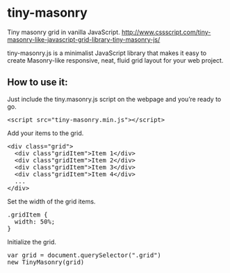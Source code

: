 # tiny-masonry
Tiny masonry grid in vanilla JavaScript.
http://www.cssscript.com/tiny-masonry-like-javascript-grid-library-tiny-masonry-js/

<p>tiny-masonry.js is a minimalist JavaScript library that makes it easy to create Masonry-like responsive, neat, fluid grid layout for your web project.</p>
<h2>How to use it:</h2>
<p>Just include the tiny.masonry.js script on the webpage and you&#8217;re ready to go.</p>
<pre class="brush:xml">&lt;script src="tiny-masonry.min.js"&gt;&lt;/script&gt;</pre>
<p>Add your items to the grid.</p>
<pre class="brush:xml">&lt;div class="grid"&gt;
  &lt;div class"gridItem"&gt;Item 1&lt;/div&gt;
  &lt;div class"gridItem"&gt;Item 2&lt;/div&gt;
  &lt;div class"gridItem"&gt;Item 3&lt;/div&gt;
  &lt;div class"gridItem"&gt;Item 4&lt;/div&gt;
  ...
&lt;/div&gt;</pre>
<p>Set the width of the grid items.</p>
<pre class="brush:css">.gridItem {
  width: 50%;
}</pre>
<p>Initialize the grid.</p>
<pre class="brush:javascript">var grid = document.querySelector(".grid")
new TinyMasonry(grid)</pre>
